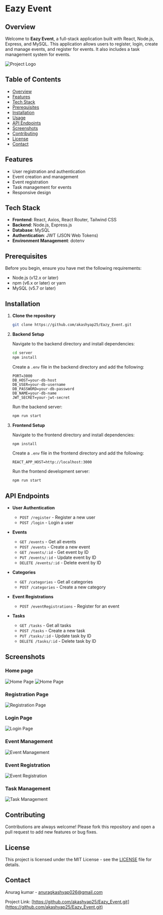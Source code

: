 # Eazy Event

## Overview

Welcome to **Eazy Event**, a full-stack application built with React, Node.js, Express, and MySQL. This application allows users to register, login, create and manage events, and register for events. It also includes a task management system for events.

![Project Logo](https://github.com/akashyap25/Eazy_Event/blob/main/src/assets/github_images/logo.png)

## Table of Contents

- [Overview](#overview)
- [Features](#features)
- [Tech Stack](#tech-stack)
- [Prerequisites](#prerequisites)
- [Installation](#installation)
- [Usage](#usage)
- [API Endpoints](#api-endpoints)
- [Screenshots](#screenshots)
- [Contributing](#contributing)
- [License](#license)
- [Contact](#contact)

## Features

- User registration and authentication
- Event creation and management
- Event registration
- Task management for events
- Responsive design

## Tech Stack

- **Frontend**: React, Axios, React Router, Tailwind CSS
- **Backend**: Node.js, Express.js
- **Database**: MySQL
- **Authentication**: JWT (JSON Web Tokens)
- **Environment Management**: dotenv

## Prerequisites

Before you begin, ensure you have met the following requirements:

- Node.js (v12.x or later)
- npm (v6.x or later) or yarn
- MySQL (v5.7 or later)

## Installation

1. **Clone the repository**
    ```sh
    git clone https://github.com/akashyap25/Eazy_Event.git
    ```

2. **Backend Setup**

    Navigate to the backend directory and install dependencies:
    ```sh
    cd server
    npm install
    ```

    Create a `.env` file in the backend directory and add the following:
    ```env
    PORT=3000
    DB_HOST=your-db-host
    DB_USER=your-db-username
    DB_PASSWORD=your-db-password
    DB_NAME=your-db-name
    JWT_SECRET=your-jwt-secret
    ```

    Run the backend server:
    ```sh
    npm run start
    ```

3. **Frontend Setup**

    Navigate to the frontend directory and install dependencies:
    ```sh
    npm install
    ```

    Create a `.env` file in the frontend directory and add the following:
    ```env
    REACT_APP_HOST=http://localhost:3000
    ```

    Run the frontend development server:
    ```sh
    npm run start
    ```



## API Endpoints

- **User Authentication**
    - `POST /register` - Register a new user
    - `POST /login` - Login a user

- **Events**
    - `GET /events` - Get all events
    - `POST /events` - Create a new event
    - `GET /events/:id` - Get event by ID
    - `PUT /events/:id` - Update event by ID
    - `DELETE /events/:id` - Delete event by ID

- **Categories**
    - `GET /categories` - Get all categories
    - `POST /categories` - Create a new category

- **Event Registrations**
    - `POST /eventRegistrations` - Register for an event

- **Tasks**
    - `GET /tasks` - Get all tasks
    - `POST /tasks` - Create a new task
    - `PUT /tasks/:id` - Update task by ID
    - `DELETE /tasks/:id` - Delete task by ID

## Screenshots

### Home page
![Home Page](https://github.com/akashyap25/Eazy_Event/blob/main/src/assets/github_images/Home.png)
![Home Page](https://github.com/akashyap25/Eazy_Event/blob/main/src/assets/github_images/Events.png)

### Registration Page
![Registration Page](https://github.com/akashyap25/Eazy_Event/blob/main/src/assets/github_images/register.png)

### Login Page
![Login Page](https://github.com/akashyap25/Eazy_Event/blob/main/src/assets/github_images/login.png)

### Event Management
![Event Management](https://github.com/akashyap25/Eazy_Event/blob/main/src/assets/github_images/Eventpage.png)

### Event Registration
![Event Registration](https://github.com/akashyap25/Eazy_Event/blob/main/src/assets/github_images/create-event.png)

### Task Management
![Task Management](https://github.com/akashyap25/Eazy_Event/blob/main/src/assets/github_images/task.png)

## Contributing

Contributions are always welcome! Please fork this repository and open a pull request to add new features or bug fixes.

## License

This project is licensed under the MIT License - see the [LICENSE](LICENSE) file for details.

## Contact

Anurag kumar - [anuragkashyap026@gmail.com](mailto:anuragkashyap026@gmail.com)

Project Link: [https://github.com/akashyap25/Eazy_Event.git](https://github.com/akashyap25/Eazy_Event.git)
